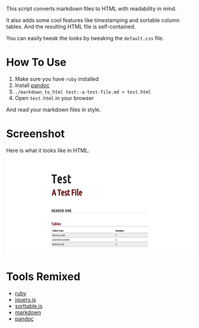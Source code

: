 This script converts markdown files to HTML with readability in mind.

It also adds some cool features like timestamping and sortable column tables. And the resulting HTML file is self-contained.

You can easily tweak the looks by tweaking the `default.css` file.

# How To Use
1. Make sure you have `ruby` installed
2. Install [pandoc](http://johnmacfarlane.net/pandoc/)
3. `./markdown_to_html test:-a-test-file.md > test.html`
4. Open `test.html` in your browser

And read your markdown files in style.

# Screenshot
Here is what it looks like in HTML.
![](screenshot.png)


# Tools Remixed
- [ruby](https://www.ruby-lang.org)
- [jquery.js](http://jquery.com/)
- [sorttable.js](http://www.kryogenix.org/code/browser/sorttable/)
- [markdown](http://daringfireball.net/projects/markdown/)
- [pandoc](http://johnmacfarlane.net/pandoc/)
